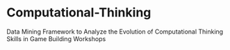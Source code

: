 # Computational-Thinking
Data Mining Framework to Analyze the Evolution of Computational Thinking Skills in Game Building Workshops
